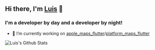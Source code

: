 ## Hi there, I'm [Luis](https://luisthein.de) 👋

### I'm a developer by day and a developer by night!
- 🔭 I’m currently working on [apple_maps_flutter](LuisThein/apple_maps_flutter)/[platform_maps_flutter](LuisThein/platform_maps_flutter)

<img align="center" alt="Luis's Github Stats" src="https://github-readme-stats.vercel.app/api?username=luisthein&show_icons=true&hide_border=true&count_private=true&title_color=61dafb&icon_color=61dafb&text_color=ffffff&bg_color=20232a">


